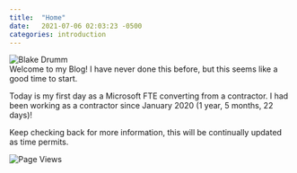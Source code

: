 ```yaml
---
title:  "Home"
date:   2021-07-06 02:03:23 -0500
categories: introduction
---
```

![Blake Drumm](https://avatars.githubusercontent.com/u/63755224?v=4) \
Welcome to my Blog! I have never done this before, but this seems like a good time to start.

Today is my first day as a Microsoft FTE converting from a contractor. I had been working as a contractor since January 2020 (1 year, 5 months, 22 days)!

Keep checking back for more information, this will be continually updated as time permits.

![Page Views](https://counter.blakedrumm.com/count/tag.svg?url=blakedrumm.com)
